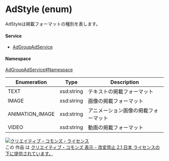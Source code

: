 

# AdStyle (enum)

AdStyleは掲載フォーマットの種別を表します。

#### Service

+ [AdGroupAdService](../../services/AdGroupAdService.md)

#### Namespace

[AdGroupAdService#Namespace](../../services/AdGroupAdService.md#namespace)

| Enumeration  |       Type       |          Description          |
| ------------ | ---------------- | ----------------------------- |
| TEXT | xsd:string | テキストの掲載フォーマット |
| IMAGE | xsd:string | 画像の掲載フォーマット |
| ANIMATION_IMAGE | xsd:string | アニメーション画像の掲載フォーマット |
| VIDEO | xsd:string | 動画の掲載フォーマット |

<a rel="license" href="http://creativecommons.org/licenses/by-nd/2.1/jp/"><img alt="クリエイティブ・コモンズ・ライセンス" style="border-width:0" src="https://i.creativecommons.org/l/by-nd/2.1/jp/88x31.png" /></a><br />この 作品 は <a rel="license" href="http://creativecommons.org/licenses/by-nd/2.1/jp/">クリエイティブ・コモンズ 表示 - 改変禁止 2.1 日本 ライセンスの下に提供されています。</a>
